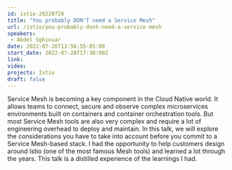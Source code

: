 ```yaml
---
id: istio-20220728
title: "You probably DON'T need a Service Mesh"
url: /istio/you-probably-dont-need-a-service-mesh
speakers:
 - Abdel Sghiouar
date: 2022-07-26T13:56:55-05:00
start_date: 2022-07-28T17:30:00Z
link:  
video: 
projects: Istio
draft: false
---
```


Service Mesh is becoming a key component in the Cloud Native world. It allows teams to connect, secure and observe complex microservices environments built on containers and container orchestration tools. But most Service Mesh tools are also very complex and require a lot of engineering overhead to deploy and maintain. In this talk, we will explore the considerations you have to take into account before you commit to a Service Mesh-based stack. I had the opportunity to help customers design around Istio (one of the most famous Mesh tools) and learned a lot through the years. This talk is a distilled experience of the learnings I had.

